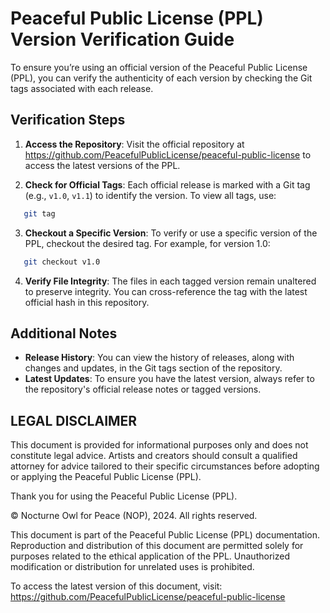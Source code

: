 # Peaceful Public License (PPL) Version Verification Guide

To ensure you’re using an official version of the Peaceful Public License (PPL), 
you can verify the authenticity of each version by checking the Git tags associated with each release.

## Verification Steps

1. **Access the Repository**: Visit the official repository at <https://github.com/PeacefulPublicLicense/peaceful-public-license> to access the latest versions of the PPL.

2. **Check for Official Tags**:
   Each official release is marked with a Git tag (e.g., `v1.0`, `v1.1`) to identify the version.
   To view all tags, use:
```bash
   git tag
```
   

3. **Checkout a Specific Version**:
   To verify or use a specific version of the PPL, checkout the desired tag. For example, for version 1.0:
```bash
   git checkout v1.0
```
   

4. **Verify File Integrity**:
   The files in each tagged version remain unaltered to preserve integrity. You can cross-reference the tag with the latest official hash in this repository.

## Additional Notes

- **Release History**: You can view the history of releases, along with changes and updates, in the Git tags section of the repository.
- **Latest Updates**: To ensure you have the latest version, always refer to the repository's official release notes or tagged versions.

LEGAL DISCLAIMER
----------------
This document is provided for informational purposes only and does not constitute legal advice. Artists and creators should consult a qualified attorney for advice tailored to their specific circumstances before adopting or applying the Peaceful Public License (PPL).

Thank you for using the Peaceful Public License (PPL).  

© Nocturne Owl for Peace (NOP), 2024. All rights reserved.  

This document is part of the Peaceful Public License (PPL) documentation. Reproduction and distribution of this document are 
permitted solely for purposes related to the ethical application of the PPL. Unauthorized modification or distribution for 
unrelated uses is prohibited.  

To access the latest version of this document, visit:  
<https://github.com/PeacefulPublicLicense/peaceful-public-license>
